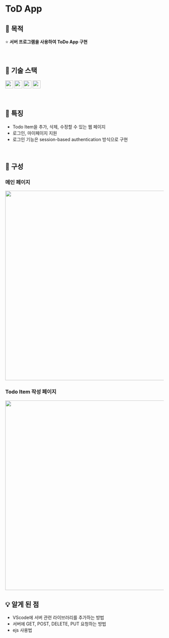 # ToD App 
## 🌱 목적 
⭐  <b>서버 프로그램을 사용하여 ToDo App 구현</b>

<br> 

## 🌱 기술 스택
<img src="https://img.shields.io/badge/Node.js-eee?style=flat&logo=Node.js&logoColor=000" width="auto" height="25"/> <img src="https://img.shields.io/badge/MongoDB Altas-eee?style=flat&logo=MongoDB Altas&logoColor=000" width="auto" height="25"/>
<img src="https://img.shields.io/badge/Bootstrap-eee?style=flat&logo=Bootstrap&logoColor=000" width="auto" height="25"/>
<img src="https://img.shields.io/badge/EJS-eee?style=flat&logo=EJS&logoColor=000" width="auto" height="25"/>  

<br> 

## 🌱 특징
- Todo Item을 추가, 삭제, 수정할 수 있는 웹 페이지
- 로그인, 마이페이지 지원
- 로그인 기능은 session-based authentication 방식으로 구현  

<br> 

## 🌱 구성 
### 메인 페이지
<kbd><img src="https://user-images.githubusercontent.com/114633506/211701039-e79392dd-7dfd-49ab-aa5b-3d6a9d33e851.png" width="600" height="auto" /></kbd>

### Todo Item 작성 페이지
<kbd><img src="https://user-images.githubusercontent.com/114633506/211701148-0bd4bd35-d70d-46ed-a351-5dd076184164.png" width="600" height="auto" /><kbd>


## 💡 알게 된 점
- VScode에 서버 관련 라이브러리를 추가하는 방법  
- 서버에 GET, POST, DELETE, PUT 요청하는 방법  
- ejs 사용법 
